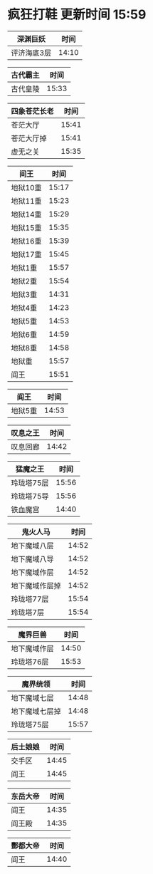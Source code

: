 # 疯狂打鞋 更新时间 15:59

| 深渊巨妖   | 时间    |
|--------|-------|
| 评济海底3层 | 14:10 |

| 古代霸主   | 时间    |
|--------|-------|
| 古代皇陵 | 15:33 |

| 四象苍茫长老   | 时间    |
|--------|-------|
| 苍茫大厅 | 15:41 |
| 苍茫大厅掉 | 15:41 |
| 虚无之关 | 15:35 |

| 间王   | 时间    |
|--------|-------|
| 地狱10重 | 15:17 |
| 地狱11重 | 15:23 |
| 地狱14重 | 15:29 |
| 地狱15重 | 15:35 |
| 地狱16重 | 15:39 |
| 地狱17重 | 15:45 |
| 地狱1重 | 15:57 |
| 地狱2重 | 15:54 |
| 地狱3重 | 14:31 |
| 地狱4重 | 14:23 |
| 地狱5重 | 14:53 |
| 地狱6重 | 14:59 |
| 地狱8重 | 14:58 |
| 地狱重 | 15:57 |
| 阎王 | 15:51 |

| 阎王   | 时间    |
|--------|-------|
| 地狱5重 | 14:53 |

| 叹息之王   | 时间    |
|--------|-------|
| 叹息回廊 | 14:42 |

| 猛魔之王   | 时间    |
|--------|-------|
| 玲珑塔75层 | 15:56 |
| 玲珑塔75导 | 15:56 |
| 铁血魔宫 | 14:40 |

| 鬼火人马   | 时间    |
|--------|-------|
| 地下魔域八层 | 14:52 |
| 地下魔域八导 | 14:52 |
| 地下魔域作层 | 14:52 |
| 地下魔域作层掉 | 14:52 |
| 玲珑塔77层 | 15:54 |
| 玲珑塔7层 | 15:54 |

| 魔界巨兽   | 时间    |
|--------|-------|
| 地下魔域作层 | 14:50 |
| 玲珑塔76层 | 15:53 |

| 魔界统领   | 时间    |
|--------|-------|
| 地下魔域七层 | 14:48 |
| 地下魔域七层掉 | 14:48 |
| 玲珑塔75层 | 15:57 |

| 后土娘娘   | 时间    |
|--------|-------|
| 交手区 | 14:45 |
| 阎王 | 14:45 |

| 东岳大帝   | 时间    |
|--------|-------|
| 阎王 | 14:35 |
| 阎王殿 | 14:35 |

| 酆都大帝   | 时间    |
|--------|-------|
| 阎王 | 14:40 |